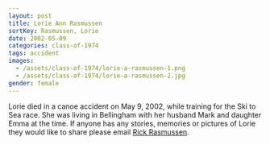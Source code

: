 ```yaml
---
layout: post
title: Lorie Ann Rasmussen
sortKey: Rasmussen, Lorie
date: 2002-05-09
categories: class-of-1974
tags: accident
images:
  - /assets/class-of-1974/lorie-a-rasmussen-1.png
  - /assets/class-of-1974/lorie-a-rasmussen-2.jpg
gender: female
---
```

Lorie died in a canoe accident on May 9, 2002, while training for the Ski to Sea race. She was living in Bellingham with her husband Mark and daughter Emma at the time. If anyone has any stories, memories or pictures of Lorie they would like to share please email [Rick Rasmussen](mailto:theresarick@comcast.net).
